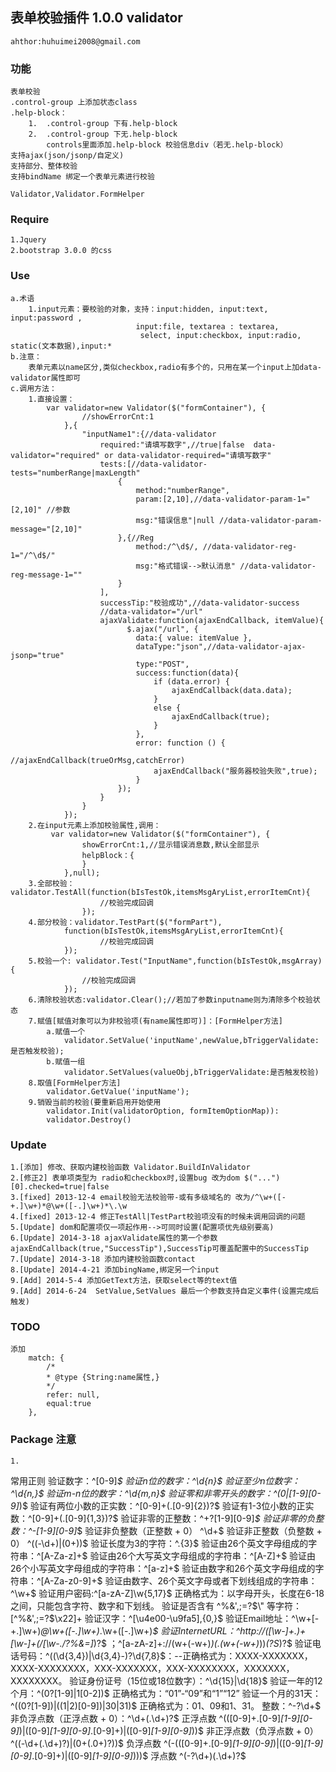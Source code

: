 ﻿表单校验插件   1.0.0 validator   
-------------------  
	ahthor:huhuimei2008@gmail.com
### 功能
	表单校验
	.control-group 上添加状态class
	.help-block：
		1.  .control-group 下有.help-block
		2.  .control-group 下无.help-block
			controls里面添加.help-block 校验信息div（若无.help-block）
	支持ajax(json/jsonp/自定义)
	支持部分、整体校验
	支持bindName 绑定一个表单元素进行校验

	Validator,Validator.FormHelper
### Require
	1.Jquery
	2.bootstrap 3.0.0 的css
	
### Use
	a.术语
		1.input元素：要校验的对象，支持：input:hidden, input:text, input:password , 
								input:file, textarea : textarea,
								 select, input:checkbox, input:radio, static(文本数据),input:*
	b.注意：
		表单元素以name区分,类似checkbox,radio有多个的，只用在某一个input上加data-validator属性即可
	c.调用方法：
		1.直接设置：
			var validator=new Validator($("formContainer"), {
					//showErrorCnt:1
				},{
					"inputName1":{//data-validator
						required:"请填写数字",//true|false  data-validator="required" or data-validator-required="请填写数字"
						tests:[//data-validator-tests="numberRange|maxLength"
							{
								method:"numberRange",
								param:[2,10],//data-validator-param-1="[2,10]" //参数
								msg:"错误信息"|null //data-validator-param-message="[2,10]"
							},{//Reg
								method:/^\d$/, //data-validator-reg-1="/^\d$/"
								msg:"格式错误-->默认消息" //data-validator-reg-message-1=""
							}
						],
						successTip:"校验成功",//data-validator-success
						//data-validator="/url"
						ajaxValidate:function(ajaxEndCallback, itemValue){
							  $.ajax("/url", {
								data:{ value: itemValue },
								dataType:"json",//data-validator-ajax-jsonp="true"
								type:"POST",
								success:function(data){
									if (data.error) {
										ajaxEndCallback(data.data);
									}
									else {
										ajaxEndCallback(true);
									}
								},
								error: function () {
									//ajaxEndCallback(trueOrMsg,catchError)
									ajaxEndCallback("服务器校验失败",true);
								}
							});
						}
					}
				});
		2.在input元素上添加校验属性,调用：
			 var validator=new Validator($("formContainer"), {
					showErrorCnt:1,//显示错误消息数,默认全部显示
					helpBlock：{
					}
				},null);
		3.全部校验：validator.TestAll(function(bIsTestOk,itemsMsgAryList,errorItemCnt){
						//校验完成回调
					});
		4.部分校验：validator.TestPart($("formPart"),
				function(bIsTestOk,itemsMsgAryList,errorItemCnt){
						//校验完成回调
				});
		5.校验一个: validator.Test("InputName",function(bIsTestOk,msgArray){
					//校验完成回调
				});
		6.清除校验状态:validator.Clear();//若加了参数inputname则为清除多个校验状态
		7.赋值[赋值对象可以为非校验项(有name属性即可)]：[FormHelper方法]
			a.赋值一个
				validator.SetValue('inputName',newValue,bTriggerValidate:是否触发校验);
			b.赋值一组
				validator.SetValues(valueObj,bTriggerValidate:是否触发校验)
		8.取值[FormHelper方法]
			validator.GetValue('inputName');
		9.销毁当前的校验(要重新启用开始使用
			validator.Init(validatorOption, formItemOptionMap)):
			validator.Destroy()
### Update 
	1.[添加] 修改、获取内建校验函数 Validator.BuildInValidator
	2.[修正2] 表单项类型为 radio和checkbox时,设置bug 改为dom $("...")[0].checked=true|false
	3.[fixed] 2013-12-4 email校验无法校验带-或有多级域名的 改为/^\w+([-+.]\w+)*@\w+([-.]\w+)*\.\w
	4.[fixed] 2013-12-4 修正TestAll|TestPart校验项没有的时候未调用回调的问题
	5.[Update] dom和配置项仅一项起作用-->可同时设置(配置项优先级别要高)
	6.[Update] 2014-3-18 ajaxValidate属性的第一个参数ajaxEndCallback(true,"SuccessTip"),SuccessTip可覆盖配置中的SuccessTip
	7.[Update] 2014-3-18 添加内建校验函数contact
	8.[Update] 2014-4-21 添加bingName,绑定另一个input
	9.[Add] 2014-5-4 添加GetText方法，获取select等的text值
	9.[Add] 2014-6-24  SetValue,SetValues 最后一个参数支持自定义事件(设置完成后触发)
### TODO
	添加
        match: {
            /*
            * @type {String:name属性,}
            */
            refer: null,
            equal:true
        },

### Package 注意 
	1. 
常用正则
	验证数字：^[0-9]*$ 
	验证n位的数字：^\d{n}$ 
	验证至少n位数字：^\d{n,}$ 
	验证m-n位的数字：^\d{m,n}$ 
	验证零和非零开头的数字：^(0|[1-9][0-9]*)$ 
	验证有两位小数的正实数：^[0-9]+(.[0-9]{2})?$ 
	验证有1-3位小数的正实数：^[0-9]+(.[0-9]{1,3})?$ 
	验证非零的正整数：^\+?[1-9][0-9]*$ 
	验证非零的负整数：^\-[1-9][0-9]*$ 
	验证非负整数（正整数 + 0） ^\d+$ 
	验证非正整数（负整数 + 0） ^((-\d+)|(0+))$ 
	验证长度为3的字符：^.{3}$ 
	验证由26个英文字母组成的字符串：^[A-Za-z]+$ 
	验证由26个大写英文字母组成的字符串：^[A-Z]+$ 
	验证由26个小写英文字母组成的字符串：^[a-z]+$ 
	验证由数字和26个英文字母组成的字符串：^[A-Za-z0-9]+$ 
	验证由数字、26个英文字母或者下划线组成的字符串：^\w+$ 
	验证用户密码:^[a-zA-Z]\w{5,17}$ 正确格式为：以字母开头，长度在6-18之间，只能包含字符、数字和下划线。 
	验证是否含有 ^%&',;=?$\" 等字符：[^%&',;=?$\x22]+ 
	验证汉字：^[\u4e00-\u9fa5],{0,}$ 
	验证Email地址：^\w+[-+.]\w+)*@\w+([-.]\w+)*\.\w+([-.]\w+)*$ 
	验证InternetURL：^http://([\w-]+\.)+[\w-]+(/[\w-./?%&=]*)?$ ；^[a-zA-z]+://(w+(-w+)*)(.(w+(-w+)*))*(?S*)?$ 
	验证电话号码：^(\(\d{3,4}\)|\d{3,4}-)?\d{7,8}$：--正确格式为：XXXX-XXXXXXX，XXXX-XXXXXXXX，XXX-XXXXXXX，XXX-XXXXXXXX，XXXXXXX，XXXXXXXX。 
	验证身份证号（15位或18位数字）：^\d{15}|\d{18}$ 
	验证一年的12个月：^(0?[1-9]|1[0-2])$ 正确格式为：“01”-“09”和“1”“12” 
	验证一个月的31天：^((0?[1-9])|((1|2)[0-9])|30|31)$ 正确格式为：01、09和1、31。 
	整数：^-?\d+$ 
	非负浮点数（正浮点数 + 0）：^\d+(\.\d+)?$ 
	正浮点数 ^(([0-9]+\.[0-9]*[1-9][0-9]*)|([0-9]*[1-9][0-9]*\.[0-9]+)|([0-9]*[1-9][0-9]*))$ 
	非正浮点数（负浮点数 + 0） ^((-\d+(\.\d+)?)|(0+(\.0+)?))$ 
	负浮点数 ^(-(([0-9]+\.[0-9]*[1-9][0-9]*)|([0-9]*[1-9][0-9]*\.[0-9]+)|([0-9]*[1-9][0-9]*)))$ 
	浮点数 ^(-?\d+)(\.\d+)?$